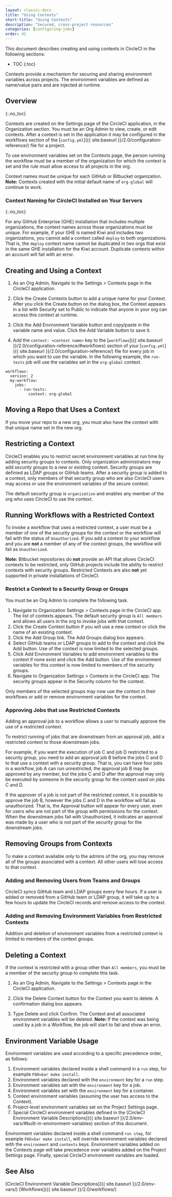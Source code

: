 ```yaml
---
layout: classic-docs
title: "Using Contexts"
short-title: "Using Contexts"
description: "Secured, cross-project resources"
categories: [configuring-jobs]
order: 41
---
```


This document describes creating and using contexts in CircleCI in the following sections:

* TOC
{:toc}

Contexts provide a mechanism for securing and sharing environment variables across projects. The environment variables are defined as name/value pairs and are injected at runtime.

## Overview
{:.no_toc}

Contexts are created on the Settings page of the CircleCI application, in the Organization section. You must be an Org Admin to view, create, or edit contexts. After a context is set in the application it may be configured in the workflows section of the [`config.yml`]({{ site.baseurl }}/2.0/configuration-reference/) file for a project.

To use environment variables set on the Contexts page, the person running the workflow must be a member of the organization for which the context is set and the rule must allow access to all projects in the org. 

Context names must be unique for each GitHub or Bitbucket organization. **Note:** Contexts created with the initial default name of `org-global` will continue to work. 

### Context Naming for CircleCI Installed on Your Servers
{:.no_toc}

For any GitHub Enterprise (GHE) installation that includes multiple organizations, the context names across those organizations must be unique. For example, if your GHE is named Kiwi and includes two organizations, you cannot add a context called `deploy` to both organizations. That is, the `deploy` context name cannot be duplicated in two orgs that exist in the same GHE installation for the Kiwi account. Duplicate contexts within an account will fail with an error. 

## Creating and Using a Context

1. As an Org Admin, Navigate to the Settings > Contexts page in the CircleCI application. 

2. Click the Create Contexts button to add a unique name for your Context. After you click the Create button on the dialog box, the Context appears in a list with Security set to Public to indicate that anyone in your org can access this context at runtime.

3. Click the Add Environment Variable button and copy/paste in the variable name and value. Click the Add Variable button to save it.

4. Add the `context: <context name>` key to the [`workflows`]({{ site.baseurl }}/2.0/configuration-reference/#workflows) section of your [`config.yml`]({{ site.baseurl }}/2.0/configuration-reference/) file for every job in which you want to use the variable. In the following example, the `run-tests` job will use the variables set in the `org-global` context.

```
workflows:
  version: 2
  my-workflow:
    jobs:
      - run-tests:
          context: org-global
```

## Moving a Repo that Uses a Context

If you move your repo to a new org, you must also have the context with that unique name set in the new org.

## Restricting a Context

CircleCI enables you to restrict secret environment variables at run time by adding security groups to contexts. Only organization administrators may add *security groups* to a new or existing context. Security groups are definied as LDAP groups or GitHub teams. After a security group is added to a context, only members of that security group who are also CircleCI users may access or use the environment variables of the secure context. 

The default security group is `organization` and enables any member of the org who uses CircleCI to use the context.

## Running Workflows with a Restricted Context

To invoke a workflow that uses a restricted context, a user must be a member of one of the security groups for the context or the workflow will fail with the status of `Unauthorized`. If you add a context to your workflow and you are **not** a member of any of the context groups, the workflow will fail as `Unauthorized`.

**Note:** Bitbucket repositories do **not** provide an API that allows CircleCI contexts to be restricted, only GitHub projects include the ability to restrict contexts with security groups. Restricted Contexts are also **not** yet supported in private installations of CircleCI.

### Restrict a Context to a Security Group or Groups

You must be an Org Admin to complete the following task.

1. Navigate to Organization Settings > Contexts page in the CircleCI app. The list of contexts appears. The default security group is `All members` and allows all users in the org to invoke jobs with that context.
2. Click the Create Context button if you will use a new context or click the name of an existing context.
3. Click the Add Group link. The Add Groups dialog box appears.
4. Select GitHub teams or LDAP groups to add to the context and click the Add button. Use of the context is now limited to the selected groups.
5. Click Add Environment Variables to add environment variables to the context if none exist and click the Add button. Use of the environment variables for this context is now limited to members of the security groups.
6. Navigate to Organization Settings > Contexts in the CircleCI app. The security groups appear in the Security column for the context.

Only members of the selected groups may now use the context in their workflows or add or remove environment variables for the context. 

### Approving Jobs that use Restricted Contexts

Adding an approval job to a workflow allows a user to manually approve the use of a restricted context. 

To restrict running of jobs that are downstream from an approval job, add a restricted context to those downstream jobs. 

For example, if you want the execution of job C and job D restricted to a security group, you need to add an approval job B before the jobs C and D to that use a context with a security group. That is, you can have four jobs in a workflow, job A can run unrestricted, the approval job B may be approved by any member, but the jobs C and D after the approval may only be executed by someone in the security group for the context used on jobs C and D. 

If the approver of a job is not part of the restricted context, it is possible to approve the job B, however the jobs C and D in the workflow will fail as unauthorized. That is, the Approval button will appear for every user, even for users who are not part of the group with permissions for the context. When the downstream jobs fail with Unauthorized, it indicates an approval was made by a user who is not part of the security group for the downstream jobs. 

## Removing Groups from Contexts

To make a context available only to the admins of the org, you may remove all of the groups associated with a context. All other users will lose access to that context.

### Adding and Removing Users from Teams and Groups

CircleCI syncs GitHub team and LDAP groups every few hours. If a user is added or removed from a GitHub team or LDAP group, it will take up to a few hours to update the CircleCI records and remove access to the context.

### Adding and Removing Environment Variables from Restricted Contexts

Addition and deletion of environment variables from a restricted context is limited to members of the context groups.

## Deleting a Context

If the context is restricted with a group other than `All members`, you must be a member of the security group to complete this task.

1. As an Org Admin, Navigate to the Settings > Contexts page in the CircleCI application.

2. Click the Delete Context button for the Context you want to delete. A confirmation dialog box appears.

3. Type Delete and click Confirm. The Context and all associated environment variables will be deleted. **Note:** If the context was being used by a job in a Workflow, the job will start to fail and show an error.

## Environment Variable Usage 

Environment variables are used according to a specific precedence order, as follows:

1. Environment variables declared inside a shell command in a `run` step, for example `FOO=bar make install`.
2. Environment variables declared with the `environment` key for a `run` step.
3. Environment variables set with the `environment` key for a job.
4. Environment variables set with the `environment` key for a container.
5. Context environment variables (assuming the user has access to the Context).
6. Project-level environment variables set on the Project Settings page.
7. Special CircleCI environment variables defined in the [CircleCI Environment Variable Descriptions]({{ site.baseurl }}/2.0/env-vars/#built-in-environment-variables) section of this document.

Environment variables declared inside a shell command `run step`, for example `FOO=bar make install`, will override environment variables declared with the `environment` and `contexts` keys. Environment variables added on the Contexts page will take precedence over variables added on the Project Settings page. Finally, special CircleCI environment variables are loaded.

## See Also

[CircleCI Environment Variable Descriptions]({{ site.baseurl }}/2.0/env-vars/) 
[Workflows]({{ site.baseurl }}/2.0/workflows/) 


